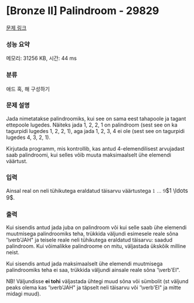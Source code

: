 # [Bronze II] Palindroom - 29829 

[문제 링크](https://www.acmicpc.net/problem/29829) 

### 성능 요약

메모리: 31256 KB, 시간: 44 ms

### 분류

애드 혹, 해 구성하기

### 문제 설명

<p>Jada nimetatakse palindroomiks, kui see on sama eest tahapoole ja tagant ettepoole lugedes. Näiteks jada 1, 2, 2, 1 on palindroom (sest see on ka tagurpidi lugedes 1, 2, 2, 1), aga jada 1, 2, 3, 4 ei ole (sest see on tagurpidi lugedes 4, 3, 2, 1).</p>

<p>Kirjutada programm, mis kontrollib, kas antud 4-elemendilisest arvujadast saab palindroomi, kui selles võib muuta maksimaalselt ühe elemendi väärtust.</p>

### 입력 

 <p>Ainsal real on neli tühikutega eraldatud täisarvu väärtustega <mjx-container class="MathJax" jax="CHTML" style="font-size: 109%; position: relative;"><mjx-math class="MJX-TEX" aria-hidden="true"><mjx-mn class="mjx-n"><mjx-c class="mjx-c31"></mjx-c></mjx-mn><mjx-mo class="mjx-n" space="2"><mjx-c class="mjx-c2026"></mjx-c></mjx-mo><mjx-mn class="mjx-n" space="2"><mjx-c class="mjx-c39"></mjx-c></mjx-mn></mjx-math><mjx-assistive-mml unselectable="on" display="inline"><math xmlns="http://www.w3.org/1998/Math/MathML"><mn>1</mn><mo>…</mo><mn>9</mn></math></mjx-assistive-mml><span aria-hidden="true" class="no-mathjax mjx-copytext">$1 \ldots 9$</span></mjx-container>.</p>

### 출력 

 <p>Kui sisendis antud jada juba on palindroom või kui selle saab ühe elemendi muutmisega palindroomiks teha, trükkida väljundi esimesele reale sõna '\verb'JAH" ja teisele reale neli tühikutega eraldatud täisarvu: saadud palindroom. Kui võimalikke palindroome on mitu, väljastada ükskõik milline neist.</p>

<p>Kui sisendis antud jada maksimaalselt ühe elemendi muutmisega palindroomiks teha ei saa, trükkida väljundi ainsale reale sõna '\verb'EI".</p>

<p>NB! Väljundisse <strong>ei tohi</strong> väljastada ühtegi muud sõna või sümbolit (st väljund peaks olema kas '\verb'JAH" ja täpselt neli täisarvu või '\verb'EI" ja mitte midagi muud).</p>

